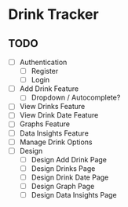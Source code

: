 # Drink Tracker

## TODO
- [ ] Authentication
	- [ ] Register
	- [ ] Login
- [ ] Add Drink Feature
	- [ ] Dropdown / Autocomplete?
- [ ] View Drinks Feature
- [ ] View Drink Date Feature
- [ ] Graphs Feature
- [ ] Data Insights Feature
- [ ] Manage Drink Options
- [ ] Design
	- [ ] Design Add Drink Page
	- [ ] Design Drinks Page
	- [ ] Design Drink Date Page
	- [ ] Design Graph Page
	- [ ] Design Data Insights Page